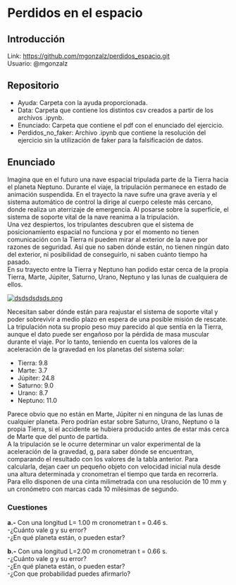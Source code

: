 # Perdidos en el espacio

## Introducción

Link: https://github.com/mgonzalz/perdidos_espacio.git </br>
Usuario: @mgonzalz

## Repositorio
- Ayuda: Carpeta con la ayuda proporcionada.</br>
- Data: Carpeta que contiene los distintos csv creados a partir de los archivos .ipynb.</br>
- Enunciado: Carpeta que contiene el pdf con el enunciado del ejercicio.</br>
- Perdidos_no_faker: Archivo .ipynb que contiene la resolución del ejercicio sin la utilización de faker para la falsificación de datos.</br>


## Enunciado
Imagina que en el futuro una nave espacial tripulada parte de la Tierra hacia el planeta Neptuno.
Durante el viaje, la tripulación permanece en estado de animación suspendida. En el trayecto la nave
sufre una grave avería y el sistema automático de control la dirige al cuerpo celeste más cercano,
donde realiza un aterrizaje de emergencia. Al posarse sobre la superficie, el sistema de soporte vital
de la nave reanima a la tripulación.</br>
Una vez despiertos, los tripulantes descubren que el sistema de posicionamiento espacial no
funciona y por el momento no tienen comunicación con la Tierra ni pueden mirar al exterior de la
nave por razones de seguridad. Así que no saben dónde están, no tienen ningún dato del exterior,
ni posibilidad de conseguirlo, ni saben cuánto tiempo ha pasado.</br>
En su trayecto entre la Tierra y Neptuno han podido estar cerca de la propia Tierra, Marte, Júpiter,
Saturno, Urano, Neptuno y las lunas de cualquiera de ellos. </br>


[![dsdsdsdsds.png](https://i.postimg.cc/wTpwzZ8g/dsdsdsdsds.png)](https://postimg.cc/NLd67Njz)


Necesitan saber dónde están para reajustar el sistema de soporte vital y poder sobrevivir a medio
plazo en espera de una posible misión de rescate. La tripulación nota su propio peso muy parecido
al que sentía en la Tierra, aunque el dato puede ser engañoso por la pérdida de masa muscular
durante el viaje. Por lo tanto, teniendo en cuenta los valores de la aceleración de la gravedad en los
planetas del sistema solar:</br>
- Tierra: 9.8</br>
- Marte: 3.7</br>
- Júpiter: 24.8</br>
- Saturno: 9.0</br>
- Urano: 8.7</br>
- Neptuno: 11.0</br>


Parece obvio que no están en Marte, Júpiter ni en ninguna de las lunas de cualquier planeta. Pero
podrían estar sobre Saturno, Urano, Neptuno o la propia Tierra, si el accidente se hubiera producido
antes de estar más cerca de Marte que del punto de partida.</br>
A la tripulación se le ocurre determinar un valor experimental de la aceleración de la gravedad, g,
para saber dónde se encuentran, comparando el resultado con los valores de la tabla anterior. Para
calcularla, dejan caer un pequeño objeto con velocidad inicial nula desde una altura determinada y
cronometran el tiempo que tarda en recorrerla. Para ello disponen de una cinta milimetrada con una
resolución de 10 mm y un cronómetro con marcas cada 10 milésimas de segundo.</br>

### Cuestiones

**a.-** Con una longitud L= 1.00 m cronometran t = 0.46 s.</br>
-¿Cuánto vale g y su error?</br>
-¿En qué planeta están, o pueden estar?</br>


**b.-** Con una longitud L=2.00 m cronometran t = 0.66 s.</br>
-¿Cuánto vale g y su error?</br>
-¿En qué planeta están, o pueden estar?</br>
-¿Con que probabilidad puedes afirmarlo?</br>

